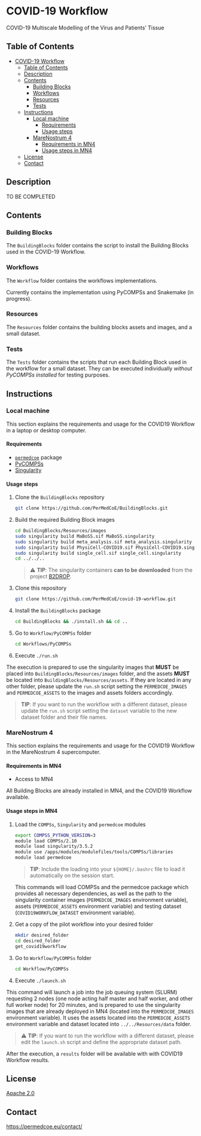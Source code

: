 # COVID-19 Workflow

COVID-19 Multiscale Modelling of the Virus and Patients’ Tissue

## Table of Contents

- [COVID-19 Workflow](#covid-19-workflow)
  - [Table of Contents](#table-of-contents)
  - [Description](#description)
  - [Contents](#contents)
    - [Building Blocks](#building-blocks)
    - [Workflows](#workflows)
    - [Resources](#resources)
    - [Tests](#tests)
  - [Instructions](#instructions)
    - [Local machine](#local-machine)
      - [Requirements](#requirements)
      - [Usage steps](#usage-steps)
    - [MareNostrum 4](#marenostrum-4)
      - [Requirements in MN4](#requirements-in-mn4)
      - [Usage steps in MN4](#usage-steps-in-mn4)
  - [License](#license)
  - [Contact](#contact)

## Description

TO BE COMPLETED

## Contents

### Building Blocks

The ``BuildingBlocks`` folder contains the script to install the
Building Blocks used in the COVID-19 Workflow.

### Workflows

The ``Workflow`` folder contains the workflows implementations.

Currently contains the implementation using PyCOMPSs and Snakemake (in progress).

### Resources

The ``Resources`` folder contains the building blocks assets and images, and
a small dataset.

### Tests

The ``Tests`` folder contains the scripts that run each Building Block
used in the workflow for a small dataset.
They can be executed individually *without PyCOMPSs installed* for testing
purposes.

## Instructions

### Local machine

This section explains the requirements and usage for the COVID19 Workflow in a laptop or desktop computer.

#### Requirements

- [`permedcoe`](https://github.com/PerMedCoE/permedcoe) package
- [PyCOMPSs](https://pycompss.readthedocs.io/en/stable/Sections/00_Quickstart.html)
- [Singularity](https://sylabs.io/guides/3.0/user-guide/installation.html)

#### Usage steps

1. Clone the `BuildingBlocks` repository

   ```bash
   git clone https://github.com/PerMedCoE/BuildingBlocks.git
   ```

2. Build the required Building Block images

   ```bash
   cd BuildingBlocks/Resources/images
   sudo singularity build MaBoSS.sif MaBoSS.singularity
   sudo singularity build meta_analysis.sif meta_analysis.singularity
   sudo singularity build PhysiCell-COVID19.sif PhysiCell-COVID19.singularity
   sudo singularity build single_cell.sif single_cell.singularity
   cd ../../..
   ```

   > :warning: **TIP**: The singularity containers **can to be downloaded** from the project [B2DROP](https://b2drop.bsc.es/index.php/f/444350).


3. Clone this repository

   ```bash
   git clone https://github.com/PerMedCoE/covid-19-workflow.git
   ```

4. Install the `BuildingBlocks` package

   ```bash
   cd BuildingBlocks && ./install.sh && cd ..
   ```

5. Go to `Workflow/PyCOMPSs` folder

   ```bash
   cd Workflows/PyCOMPSs
   ```

6. Execute `./run.sh`

The execution is prepared to use the singularity images that **MUST** be placed into `BuildingBlocks/Resources/images` folder, and the assets **MUST** be located into `BuildingBlocks/Resources/assets`. If they are located in any other folder, please update the `run.sh` script setting the `PERMEDCOE_IMAGES` and `PERMEDCOE_ASSETS` to
the images and assets folders accordingly.

> **TIP**: If you want to run the workflow with a different dataset, please update the `run.sh` script setting the `dataset` variable to the new dataset folder and their file names.

### MareNostrum 4

This section explains the requirements and usage for the COVID19 Workflow in the MareNostrum 4 supercomputer.

#### Requirements in MN4

- Access to MN4

All Building Blocks are already installed in MN4, and the COVID19 Workflow available.

#### Usage steps in MN4

1. Load the `COMPSs`, `Singularity` and `permedcoe` modules

   ```bash
   export COMPSS_PYTHON_VERSION=3
   module load COMPSs/2.10
   module load singularity/3.5.2
   module use /apps/modules/modulefiles/tools/COMPSs/libraries
   module load permedcoe
   ```

   > **TIP**: Include the loading into your `${HOME}/.bashrc` file to load it automatically on the session start.

   This commands will load COMPSs and the permedcoe package which provides all necessary dependencies, as well as the path to the singularity container images (`PERMEDCOE_IMAGES` environment variable), assets (`PERMEDCOE_ASSETS` environment variable) and testing dataset (`COVID19WORKFLOW_DATASET` environment variable).

2. Get a copy of the pilot workflow into your desired folder

   ```bash
   mkdir desired_folder
   cd desired_folder
   get_covid19workflow
   ```

3. Go to `Workflow/PyCOMPSs` folder

   ```bash
   cd Workflow/PyCOMPSs
   ```

4. Execute `./launch.sh`

This command will launch a job into the job queuing system (SLURM) requesting 2 nodes (one node acting half master and half worker, and other full worker node) for 20 minutes, and is prepared to use the singularity images that are already deployed in MN4 (located into the `PERMEDCOE_IMAGES` environment variable). It uses the assets located into the `PERMEDCOE_ASSETS` environment variable and dataset located into `../../Resources/data` folder.

> :warning: **TIP**: If you want to run the workflow with a different dataset, please edit the `launch.sh` script and define the appropriate dataset path.

After the execution, a `results` folder will be available with with COVID19 Workflow results.

## License

[Apache 2.0](https://www.apache.org/licenses/LICENSE-2.0)

## Contact

<https://permedcoe.eu/contact/>
